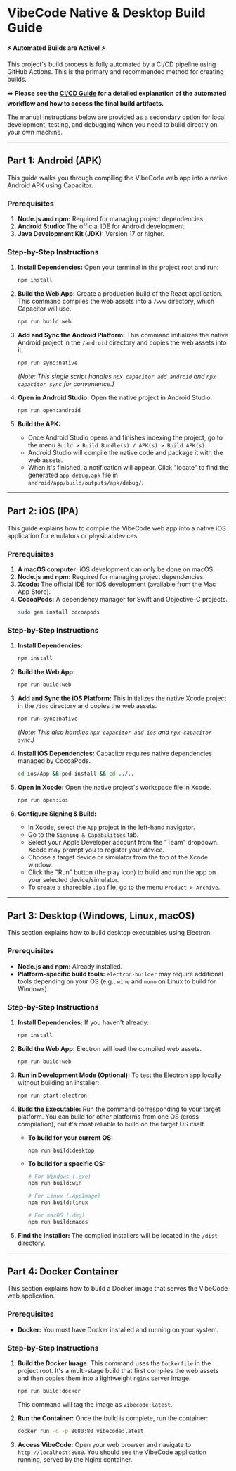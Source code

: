 # VibeCode Native & Desktop Build Guide

**⚡ Automated Builds are Active! ⚡**

This project's build process is fully automated by a CI/CD pipeline using GitHub Actions. This is the primary and recommended method for creating builds.

➡️ **Please see the [CI/CD Guide](./CICD_GUIDE.md) for a detailed explanation of the automated workflow and how to access the final build artifacts.**

The manual instructions below are provided as a secondary option for local development, testing, and debugging when you need to build directly on your own machine.

---

## Part 1: Android (APK)

This guide walks you through compiling the VibeCode web app into a native Android APK using Capacitor.

### Prerequisites

1.  **Node.js and npm:** Required for managing project dependencies.
2.  **Android Studio:** The official IDE for Android development.
3.  **Java Development Kit (JDK):** Version 17 or higher.

### Step-by-Step Instructions

1.  **Install Dependencies:**
    Open your terminal in the project root and run:
    ```bash
    npm install
    ```

2.  **Build the Web App:**
    Create a production build of the React application. This command compiles the web assets into a `/www` directory, which Capacitor will use.
    ```bash
    npm run build:web
    ```

3.  **Add and Sync the Android Platform:**
    This command initializes the native Android project in the `/android` directory and copies the web assets into it.
    ```bash
    npm run sync:native
    ```
    *(Note: This single script handles `npx capacitor add android` and `npx capacitor sync` for convenience.)*

4.  **Open in Android Studio:**
    Open the native project in Android Studio.
    ```bash
    npm run open:android
    ```

5.  **Build the APK:**
    *   Once Android Studio opens and finishes indexing the project, go to the menu `Build > Build Bundle(s) / APK(s) > Build APK(s)`.
    *   Android Studio will compile the native code and package it with the web assets.
    *   When it's finished, a notification will appear. Click "locate" to find the generated `app-debug.apk` file in `android/app/build/outputs/apk/debug/`.

---

## Part 2: iOS (IPA)

This guide explains how to compile the VibeCode web app into a native iOS application for emulators or physical devices.

### Prerequisites

1.  **A macOS computer:** iOS development can only be done on macOS.
2.  **Node.js and npm:** Required for managing project dependencies.
3.  **Xcode:** The official IDE for iOS development (available from the Mac App Store).
4.  **CocoaPods:** A dependency manager for Swift and Objective-C projects.
    ```bash
    sudo gem install cocoapods
    ```

### Step-by-Step Instructions

1.  **Install Dependencies:**
    ```bash
    npm install
    ```

2.  **Build the Web App:**
    ```bash
    npm run build:web
    ```

3.  **Add and Sync the iOS Platform:**
    This initializes the native Xcode project in the `/ios` directory and copies the web assets.
    ```bash
    npm run sync:native
    ```
    *(Note: This also handles `npx capacitor add ios` and `npx capacitor sync`.)*

4.  **Install iOS Dependencies:**
    Capacitor requires native dependencies managed by CocoaPods.
    ```bash
    cd ios/App && pod install && cd ../..
    ```

5.  **Open in Xcode:**
    Open the native project's workspace file in Xcode.
    ```bash
    npm run open:ios
    ```

6.  **Configure Signing & Build:**
    *   In Xcode, select the `App` project in the left-hand navigator.
    *   Go to the `Signing & Capabilities` tab.
    *   Select your Apple Developer account from the "Team" dropdown. Xcode may prompt you to register your device.
    *   Choose a target device or simulator from the top of the Xcode window.
    *   Click the "Run" button (the play icon) to build and run the app on your selected device/simulator.
    *   To create a shareable `.ipa` file, go to the menu `Product > Archive`.

---

## Part 3: Desktop (Windows, Linux, macOS)

This section explains how to build desktop executables using Electron.

### Prerequisites

*   **Node.js and npm:** Already installed.
*   **Platform-specific build tools:** `electron-builder` may require additional tools depending on your OS (e.g., `wine` and `mono` on Linux to build for Windows).

### Step-by-Step Instructions

1.  **Install Dependencies:**
    If you haven't already:
    ```bash
    npm install
    ```

2.  **Build the Web App:**
    Electron will load the compiled web assets.
    ```bash
    npm run build:web
    ```

3.  **Run in Development Mode (Optional):**
    To test the Electron app locally without building an installer:
    ```bash
    npm run start:electron
    ```

4.  **Build the Executable:**
    Run the command corresponding to your target platform. You can build for other platforms from one OS (cross-compilation), but it's most reliable to build on the target OS itself.
    
    *   **To build for your current OS:**
        ```bash
        npm run build:desktop
        ```

    *   **To build for a specific OS:**
        ```bash
        # For Windows (.exe)
        npm run build:win

        # For Linux (.AppImage)
        npm run build:linux
        
        # For macOS (.dmg)
        npm run build:macos
        ```

5.  **Find the Installer:**
    The compiled installers will be located in the `/dist` directory.

---

## Part 4: Docker Container

This section explains how to build a Docker image that serves the VibeCode web application.

### Prerequisites

*   **Docker:** You must have Docker installed and running on your system.

### Step-by-Step Instructions

1.  **Build the Docker Image:**
    This command uses the `Dockerfile` in the project root. It's a multi-stage build that first compiles the web assets and then copies them into a lightweight `nginx` server image.
    ```bash
    npm run build:docker
    ```
    This command will tag the image as `vibecode:latest`.

2.  **Run the Container:**
    Once the build is complete, run the container:
    ```bash
    docker run -d -p 8080:80 vibecode:latest
    ```

3.  **Access VibeCode:**
    Open your web browser and navigate to `http://localhost:8080`. You should see the VibeCode application running, served by the Nginx container.